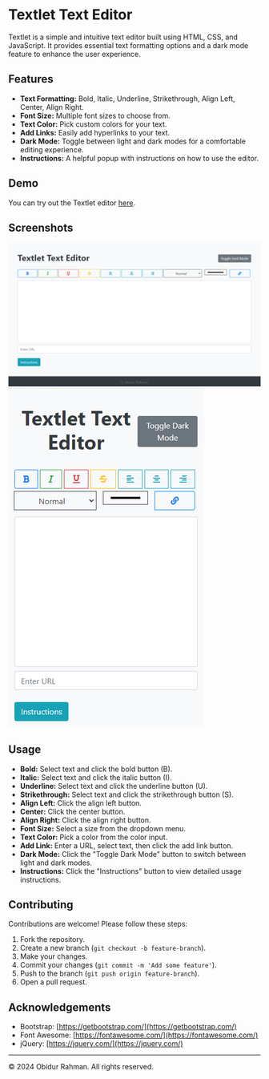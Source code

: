 # Textlet Text Editor

Textlet is a simple and intuitive text editor built using HTML, CSS, and JavaScript. It provides essential text formatting options and a dark mode feature to enhance the user experience.

## Features

- **Text Formatting:** Bold, Italic, Underline, Strikethrough, Align Left, Center, Align Right.
- **Font Size:** Multiple font sizes to choose from.
- **Text Color:** Pick custom colors for your text.
- **Add Links:** Easily add hyperlinks to your text.
- **Dark Mode:** Toggle between light and dark modes for a comfortable editing experience.
- **Instructions:** A helpful popup with instructions on how to use the editor.

## Demo

You can try out the Textlet editor [here](https://ashfinn.github.io/Textlet/).

## Screenshots

![desktop](img\desktop.png)
![mobile](img\mobile.png)

## Usage

- **Bold:** Select text and click the bold button (B).
- **Italic:** Select text and click the italic button (I).
- **Underline:** Select text and click the underline button (U).
- **Strikethrough:** Select text and click the strikethrough button (S).
- **Align Left:** Click the align left button.
- **Center:** Click the center button.
- **Align Right:** Click the align right button.
- **Font Size:** Select a size from the dropdown menu.
- **Text Color:** Pick a color from the color input.
- **Add Link:** Enter a URL, select text, then click the add link button.
- **Dark Mode:** Click the "Toggle Dark Mode" button to switch between light and dark modes.
- **Instructions:** Click the "Instructions" button to view detailed usage instructions.

## Contributing

Contributions are welcome! Please follow these steps:

1. Fork the repository.
2. Create a new branch (`git checkout -b feature-branch`).
3. Make your changes.
4. Commit your changes (`git commit -m 'Add some feature'`).
5. Push to the branch (`git push origin feature-branch`).
6. Open a pull request.

## Acknowledgements

- Bootstrap: [https://getbootstrap.com/](https://getbootstrap.com/)
- Font Awesome: [https://fontawesome.com/](https://fontawesome.com/)
- jQuery: [https://jquery.com/](https://jquery.com/)

---

&copy; 2024 Obidur Rahman. All rights reserved.
